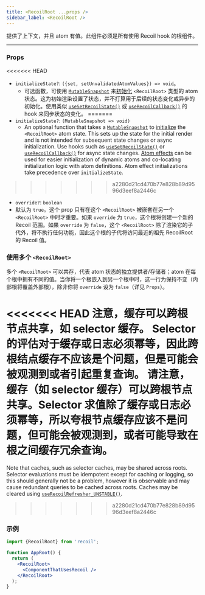 ```yaml
---
title: <RecoilRoot ...props />
sidebar_label: <RecoilRoot />
---
```


提供了上下文，并且 atom 有值。此组件必须是所有使用 Recoil hook 的根组件。

---

### Props
<<<<<<< HEAD
- `initializeState?`: `({set, setUnvalidatedAtomValues}) => void`。
  - 可选函数，可使用 [`MutableSnapshot`](/docs/api-reference/core/Snapshot#Transforming_Snapshots) 来[初始化](/docs/api-reference/core/Snapshot#state-initialization) `<RecoilRoot>` 类型的 atom 状态。这为初始渲染设置了状态，并不打算用于后续的状态变化或异步的初始化。使用类似 [`useSetRecoilState()`](/docs/api-reference/core/useSetRecoilState) 或 [`useRecoilCallback()`](/docs/api-reference/core/useRecoilCallback) 的 hook 来同步状态的变化。
=======
- `initializeState?`: `(MutableSnapshot => void)`
  - An optional function that takes a [`MutableSnapshot`](/docs/api-reference/core/Snapshot#transforming-snapshots) to [initialize](/docs/api-reference/core/Snapshot#state-initialization) the `<RecoilRoot>` atom state.  This sets up the state for the initial render and is not intended for subsequent state changes or async initialization.  Use hooks such as [`useSetRecoilState()`](/docs/api-reference/core/useSetRecoilState) or [`useRecoilCallback()`](/docs/api-reference/core/useRecoilCallback) for async state changes.  [Atom effects](/docs/guides/atom-effects) can be used for easier initialization of dynamic atoms and co-locating initialization logic with atom definitions.  Atom effect initializations take precedence over `initializeState`.
>>>>>>> a2280d21cd470b77e828b89d9596d3eef8a2446c
- `override?`: `boolean`
 - 默认为 `true`。这个 prop 只有在这个 `<RecoilRoot>` 被嵌套在另一个 `<RecoilRoot>` 中时才重要。如果 `override` 为 `true`，这个根将创建一个新的 Recoil 范围。如果 `override` 为 `false`，这个 `<RecoilRoot>` 除了渲染它的子代外，将不执行任何功能，因此这个根的子代将访问最近的祖先 RecoilRoot 的 Recoil 值。

### 使用多个 `<RecoilRoot>`

多个 `<RecoilRoot>` 可以共存，代表 atom 状态的独立提供者/存储者；atom 在每个根中拥有不同的值。当你将一个根嵌入到另一个根中时，这一行为保持不变（内部根将覆盖外部根），除非你将 `override` 设为 `false`（详见 `Props`）。

<<<<<<< HEAD
注意，缓存可以跨根节点共享，如 selector 缓存。 Selector 的评估对于缓存或日志必须幂等，因此跨根结点缓存不应该是个问题，但是可能会被观测到或者引起重复查询。
请注意，缓存（如 selector 缓存）可以跨根节点共享。Selector 求值除了缓存或日志必须幂等，所以夸根节点缓存应该不是问题，但可能会被观测到，或者可能导致在根之间缓存冗余查询。
=======
Note that caches, such as selector caches, may be shared across roots. Selector evaluations must be idempotent except for caching or logging, so this should generally not be a problem, however it is observable and may cause redundant queries to be cached across roots.  Caches may be cleared using [`useRecoilRefresher_UNSTABLE()`](/docs/api-reference/core/useRecoilRefresher).
>>>>>>> a2280d21cd470b77e828b89d9596d3eef8a2446c

### 示例

```jsx
import {RecoilRoot} from 'recoil';

function AppRoot() {
  return (
    <RecoilRoot>
      <ComponentThatUsesRecoil />
    </RecoilRoot>
  );
}
```
